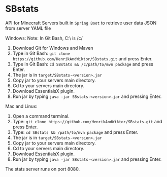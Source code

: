# SBstats

API for Minecraft Servers built in `Spring Boot` to retrieve user data JSON from server YAML file

Windows:
Note: In Git Bash, C:\ is /c/

1. Download Git for Windows and Maven
2. Type in Git Bash: `git clone https://github.com/HenrikAndWiktor/SBstats.git` and press Enter.
3. Type in Git Bash: `cd SBstats && /c/path/to/mvn package` and press Enter.
4. The jar is in `target/SBstats-<version>.jar`
5. Copy jar to your servers main directory.
6. Cd to your servers main directory.
7. Download EssentialsX plugin.
8. Run jar by typing `java -jar SBstats-<version>.jar` and pressing Enter.

Mac and Linux:

1. Open a command terminal.
2. Type: `git clone https://github.com/HenrikAndWiktor/SBstats.git` and press Enter.
3. Type: `cd SBstats && /path/to/mvn package` and press Enter.
4. The jar is in `target/SBstats-<version>.jar`
5. Copy jar to your servers main directory.
6. Cd to your servers main directory.
7. Download EssentialsX plugin.
8. Run jar by typing `java -jar SBstats-<version>.jar` and pressing Enter.


The stats server runs on port 8080.